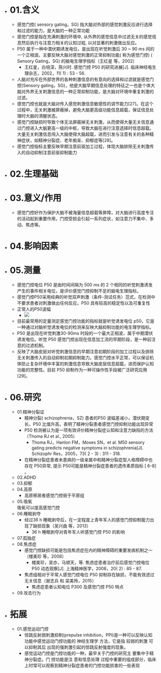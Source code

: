 - # 01.含义
	- 感觉门控( sensory gating，SG) 指大脑对外部的感觉刺激反应进行选择和过滤的能力，是大脑的一种正常功能  
	- 感觉门控是指在充满刺激的环境中, 从外界的感觉信息中过滤无关的感觉信息然后执行与注意力相关的认知过程, 以对显著的刺激做出反应。
	- P50 属于一种中潜伏期诱发电位，是出现在听觉刺激后 30 ~ 90 ms 间的一个正相波。主要反映大脑对感觉刺激的正常抑制功能( 称为感觉门控) ( Sensory Gating，SG) 的脑电生理学指标（王红星 等，2002） 
		- 王红星，白培深，陈兴时. 感觉门控 P50 的研究进展[J]. 临床神经电生理杂志，2002，11( 1) : 53 - 56.
	- 人脑对充斥在外部世界的各种刺激信息的有意向的选择和过滤就是感觉门控(Sensory gating，SG)，他是大脑早期信息处理的特征之一也是个体大脑对外界无关刺激信息的一种正常抑制功能，是大脑对环境中重复刺激的过滤。
	- 感觉门控也就是大脑对传入感觉刺激信息敏感性的调节能力[27]。在这个过程中，无关刺激被屏蔽掉，避免大脑更高级功能信息超载，保证信息处理时大脑的清醒状态。
	- 感觉门控缺损时导致个体无法屏蔽掉无关刺激，从而使得大量无关信息通过门控进入大脑更高一级的中枢，导致大脑在进行注意选择时信息超载。大量无关刺激信息闯入大脑使得大脑超载，进而引发与注意有关的各种精神症状，如精神分裂症、老年痴呆、抑郁症等[28]。
	- 感觉门控指标主要反映早期注意前驱加工过程，体现大脑排除无关刺激传入的自动抑制注意前驱抑制能力
- # 02.生理基础
- # 03.意义/作用 
	- 感觉门控好作为保护大脑不被海量信息超载等屏障，对大脑进行高度专注的活动起到重要作用，门控受损会引起一系列症状，如注意力不集中、多动、焦虑等。
- # 04.影响因素
- # 05.测量  
	- 感觉门控电位 P50 是由时间间隔为 500 ms 的 2 个相同的听觉刺激诱发产生的事件相关电位，是评价感觉门控抑制不足的脑电生理指标。
	-  感觉门控P50采用经典的听觉双声刺激（条件-测试任务）范式，在检测中不要求患者对刺激做出任何反应，P50 具有较高的稳定性以及可重复性 
	- 正常人的P50波幅
		- ![](https://api2.mubu.com/v3/document_image/4756352e-78ae-4979-8648-b55646d5b08e-3785873.jpg)
	- 目前最常用的定量测定感觉门控功能的指标就是听觉诱发电位 p50，它是一种通过对脑听觉诱发电位的检测来反映大脑抑制功能的电生理学指标。
	- P50 是出现在听觉刺激30-90ms 时段的一个最大正相波，属于中期潜伏诱发电位。听觉 P50 感觉门控出现在信息加工流的早期阶段，是一种前注意的过滤机制。
	- 反映了大脑皮层对听觉刺激信息的早期注意初期阶段的加工过程以及排除无关刺激传入的自动抑制初期抑制能力。感觉门控水平正常，可以保证机体防止复杂环境中丰富的刺激信息导致大脑皮层信息超载，进而保护认知功能的完整性。目前 P50 抑制作为一种可操作性手段被广泛研究应用[29]。
- # 06.研究  
	- 01.精神分裂证  
		- 精神分裂( schizophrenia，SZ) 患者的P50 波幅差减小，潜伏期变长，P50 比值升高，表明了精神分裂患者感觉门控抑制功能出现异常  
		- P50 检测被认为是一项有效评价精神分裂症认知和注意力缺陷的方法（Thoma RJ et al., 2005）  
			- Thoma RJ，Hanlon FM，Moses SN，et al. M50 sensory gating predicts negative symptoms in schizophrenia[J]. Schizophr Res，2005，73( 2 - 3) : 311 - 318.
		- 在精神分裂症患者未患病的一级亲属中和精神分裂症型人格障碍中也存在 P50异常, 提示 P50可能是精神分裂症患者的遗传素质指标 [ 6-8] 。  
	- 02.ADHD  
	- 03.抑郁 
	- 04.高原  
		- 高原移居者感觉门控弱于平原组  
	- 05.吸氧  
		吸氧可以提高感觉门控  
	- 06.睡眠剥夺  
		- 经过36 h 睡眠剥夺后，在一定程度上青年军人的感觉门控抑制能力出现了缺损现象（吴兴曲 等，2013）  
			- 36 h 睡眠剥夺对青年军人听感觉门控 P50 的影响
	- 07.孤独症  
	- 08.焦虑症  
		- 感觉门控缺损可能是包括焦虑症在内的精神障碍的重要发病机制之一（楼美珍 等，2008）  
			- 楼美珍，吴亦，马顺天，等. 焦虑症患者治疗前后感觉门控电位P50 动态观察[J]. 上海精神医学，2008，20( 2) : 85 - 87.
		- 焦虑组相对于平常人感觉门控电位 P50 抑制存在缺损，不能有效滤过无关信息（谢志兵 和 梁美玲，2015）  
			- 焦虑症患者认知电位 P300 及感觉门控 P50 特点
	- 09.攻击行为
- # 拓展  
	- 01.感觉运动门控  
		- 惊跳反射弱刺激抑制(prepulse inhibition，PPI)是一种可以反映认知功能中感觉运动门控功能的 神经生理学 方法，它是指 较弱的刺激 可以抑制其后 出现的强刺激引起的惊跳反射强度的现象。 
		- 感觉运动门控是门控功能的一种，最早关于门控的研究主 要集中于精 神分裂症。门 控功能是注 意和信息处理 过程中重要的组成部分，临床上时常可以观察到精神分裂症患者的门控功能损害的一些表现
